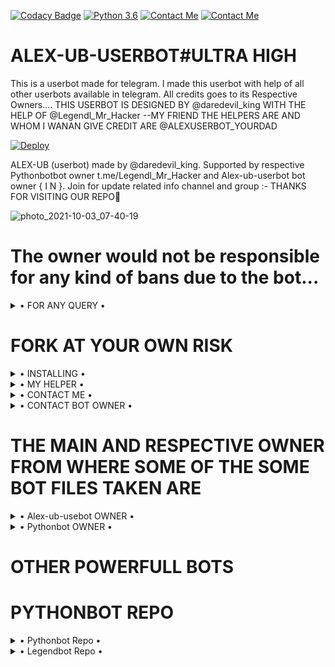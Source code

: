 [![Codacy Badge](https://api.codacy.com/project/badge/Grade/f7c51539e67b483bb8d7749acca51d3a)](https://app.codacy.com/gh/H1M4N5HU0P/MAFIA-BOT/dashboard)
[![Python 3.6](https://img.shields.io/badge/Python-3.6%20or%20newer-blue.svg)](https://www.python.org/downloads/release/python-360/)
[![Contact Me](https://img.shields.io/badge/Telegram-Contact%20Me-informational)](https://t.me/daredevil_king)
[![Contact Me](https://img.shields.io/badge/Telegram-Contact%20Me-informational)](https://t.me/@Legendl_Mr_Hacker)


# ALEX-UB-USERBOT#ULTRA HIGH
This is a userbot made for telegram. I made this userbot with help of all other userbots available in telegram. All credits goes to its Respective Owners....
THIS USERBOT IS DESIGNED BY @daredevil_king WITH THE HELP OF @Legendl_Mr_Hacker --MY FRIEND
THE HELPERS ARE AND WHOM I WANAN GIVE CREDIT ARE 
@ALEXUSERBOT_YOURDAD

[![Deploy](https://www.herokucdn.com/deploy/button.svg)](https://heroku.com/deploy?template=https://github.com/Dhrubamoy/ALEX-UB)

ALEX-UB    (userbot) made by @daredevil_king. Supported by respective Pythonbotbot owner t.me/Legendl_Mr_Hacker  and Alex-ub-userbot bot owner { I N }. Join for update related info channel and group :-  THANKS FOR VISITING OUR REPO💖

![photo_2021-10-03_07-40-19](https://user-images.githubusercontent.com/87700009/137922553-4a55a437-7a01-4667-86e7-fdbaf099c7d1.jpg)


# The owner would not be responsible for any kind of bans due to the bot...


<details>

  <summary> • FOR ANY QUERY • </summary>
<h2 align="center"> <a href="https://t.me/Alex_userbot_support">☢️JOIN ALEX-UB SUPPORT☢️</a></h2>

</details>


# FORK AT YOUR OWN RISK

<details>

  <summary> • INSTALLING • </summary>

### The Easy Way

<h4>⚜️ DEPLOY TO HEROKU ⚜️</h4>
  
  [![Deploy](https://www.herokucdn.com/deploy/button.svg)](https://heroku.com/deploy?template=https://github.com/Dhrubamoy/ALEX-UB)


</details>



<details>

  <summary> • MY HELPER • </summary>
<h2 align="center"> <a href="https://t.me/Legendl_Mr_Hacker">☢️CONTACT LEGEND-LX☢️</a></h2>

</details> 



<details>

  <summary> • CONTACT ME • </summary>
<h2 align="center"> <a href="https://t.me/about_k_4_king/2">☢️ME☢️</a></h2>

</details>



<details>

  <summary> • CONTACT BOT OWNER • </summary>
<h2 align="center"> <a href="https://t.me/about_k_4_king/7">☢️ALONE ADARSH☢️</a></h2>

</details>




# THE MAIN AND RESPECTIVE OWNER FROM WHERE SOME OF THE SOME BOT FILES TAKEN ARE

<details>

  <summary> • Alex-ub-usebot OWNER • </summary>
<h2 align="center"> <a href="https://t.me/about_k_4_king/8">☢️MAFIABOT☢️</a></h2>

</details>



<details>

  <summary> • Pythonbot OWNER • </summary>
<h2 align="center"> <a href="https://t.me/Legendl_Mr_Hacker/9">☢️Pythonbot OWNER☢️</a></h2>

</details>

# OTHER POWERFULL BOTS


# PYTHONBOT REPO

<details>

  <summary> • Pythonbot Repo • </summary>
<h2 align="center"> <a href="https://github.com/LEGEND-LX/PYTHONBOT-V9.0.8">☢️PythonBot Repo☢️</a></h2>

</details>



<details>

  <summary> • Legendbot Repo • </summary>
<h2 align="center"> <a href="https://github.com/LEGEND-OS/LEGENDBOT">☢️LegendBot Repo☢️</a></h2>

</details>
